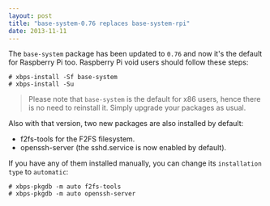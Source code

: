```yaml
---
layout: post
title: "base-system-0.76 replaces base-system-rpi"
date: 2013-11-11
---
```


The `base-system` package has been updated to `0.76` and now it's the default for Raspberry Pi too.
Raspberry Pi void users should follow these steps:

    # xbps-install -Sf base-system
    # xbps-install -Su

> Please note that `base-system` is the default for x86 users, hence there is no need to reinstall it. Simply upgrade your packages as usual.

Also with that version, two new packages are also installed by default:

 - f2fs-tools for the F2FS filesystem.
 - openssh-server (the sshd.service is now enabled by default).

If you have any of them installed manually, you can change its `installation type` to `automatic`:

    # xbps-pkgdb -m auto f2fs-tools
    # xbps-pkgdb -m auto openssh-server
